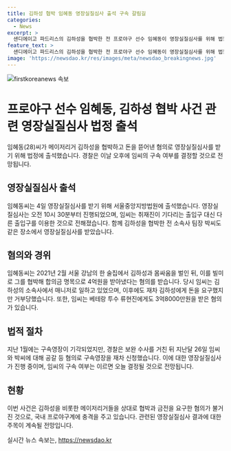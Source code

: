 ```yaml
---
title: 김하성 협박 임혜동 영장실질심사 출석 구속 갈림길
categories:
  - News
excerpt: >
  샌디에이고 파드리스의 김하성을 협박한 전 프로야구 선수 임혜동이 영장실질심사를 위해 법원에 출석하며 관심을 모은 가운데, 혐의는 김하성과의 술자리에서의 몸싸움을 빌미로 4억원을 뜯어낸 것으로 전해졌다. 현금 3억8000만원으로 류현진에게도 돈을 받았던 임씨는 경찰의 추가 수사를 거친 후 구속영장을 재차 신청받았다.
feature_text: >
  샌디에이고 파드리스의 김하성을 협박한 전 프로야구 선수 임혜동이 영장실질심사를 위해 법원에 출석하며 관심을 모은 가운데, 혐의는 김하성과의 술자리에서의 몸싸움을 빌미로 4억원을 뜯어낸 것으로 전해졌다. 현금 3억8000만원으로 류현진에게도 돈을 받았던 임씨는 경찰의 추가 수사를 거친 후 구속영장을 재차 신청받았다.
image: 'https://newsdao.kr/res/images/meta/newsdao_breakingnews.jpg'
---
```


<p><img src="https://newsdao.kr/res/images/meta/newsdao_breakingnews.jpg" alt="firstkoreanews 속보" /></p>

<h1>프로야구 선수 임혜동, 김하성 협박 사건 관련 영장실질심사 법정 출석</h1>

<p>임혜동(28)씨가 메이저리거 김하성을 협박하고 돈을 뜯어낸 혐의로 영장실질심사를 받기 위해 법정에 출석했습니다. 경찰은 이날 오후에 임씨의 구속 여부를 결정할 것으로 전망됩니다.</p>

<p data-ke-size="size16"></p>

<h2>영장실질심사 출석</h2>

<p>임혜동씨는 4일 영장실질심사를 받기 위해 서울중앙지방법원에 출석했습니다. 영장실질심사는 오전 10시 30분부터 진행되었으며, 임씨는 취재진이 기다리는 출입구 대신 다른 출입구를 이용한 것으로 전해졌습니다. 함께 김하성을 협박한 전 소속사 팀장 박씨도 같은 장소에서 영장실질심사를 받았습니다.</p>

<p data-ke-size="size16"></p>

<h2>혐의와 경위</h2>

<p>임혜동씨는 2021년 2월 서울 강남의 한 술집에서 김하성과 몸싸움을 벌인 뒤, 이를 빌미로 그를 협박해 합의금 명목으로 4억원을 받아냈다는 혐의를 받습니다. 당시 임씨는 김하성의 소속사에서 매니저로 일하고 있었으며, 이후에도 재차 김하성에게 돈을 요구했지만 거부당했습니다. 또한, 임씨는 베테랑 투수 류현진에게도 3억8000만원을 받은 혐의가 있습니다.</p>

<p data-ke-size="size16"></p>

<h2>법적 절차</h2>

<p>지난 1월에는 구속영장이 기각되었지만, 경찰은 보완 수사를 거친 뒤 지난달 26일 임씨와 박씨에 대해 공갈 등 혐의로 구속영장을 재차 신청했습니다. 이에 대한 영장실질심사가 진행 중이며, 임씨의 구속 여부는 이르면 오늘 결정될 것으로 전망됩니다.</p>

<p data-ke-size="size16"></p>

<h2>현황</h2>

<p>이번 사건은 김하성을 비롯한 메이저리거들을 상대로 협박과 금전을 요구한 혐의가 불거진 것으로, 국내 프로야구계에 충격을 주고 있습니다. 관련된 영장실질심사 결과에 대한 주목이 계속될 전망입니다.</p>

<p data-ke-size="size16"></p>
실시간 뉴스 속보는, <a href="https://newsdao.kr" rel="dofollow">https://newsdao.kr</a>


